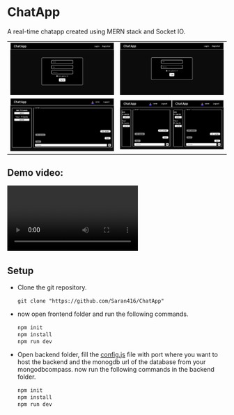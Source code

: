 # ChatApp

A real-time chatapp created using MERN stack and Socket IO.

<table>
  <tr>
    <td><img src="./Demo/1.png" alt="Image 1"/></td>
    <td><img src="./Demo/2.png" alt="Image 2"/></td>
  </tr>
  <tr>
    <td><img src="./Demo/3.png" alt="Image 3"/></td>
    <td><img src="./Demo/4.png" alt="Image 4"/></td>
  </tr>
</table>

## Demo video:

![demo](./Demo/chatapp-demo.mp4)

## Setup

- Clone the git repository.
  ```
  git clone "https://github.com/Saran416/ChatApp"
  ```
- now open frontend folder and run the following commands.
  ```
  npm init
  npm install
  npm run dev
  ```
- Open backend folder, fill the [config.js](./backend/config.js) file with port where you want to host the backend and the monogdb url of the database from your mongodbcompass. now run the following commands in the backend folder.
  ```
  npm init
  npm install
  npm run dev
  ```
